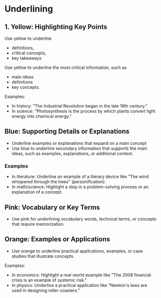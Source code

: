 # Underlining

## 1. Yellow: Highlighting Key Points

Use yellow to underline

* definitions,
* critical concepts,
* key takeaways

Use yellow to underline the most critical information, such as

* main ideas
* definitions
* key concepts.

Examples:

* In history: "The Industrial Revolution began in the late 18th century."
* In science: "Photosynthesis is the process by which plants convert light energy into chemical energy."


## Blue: Supporting Details or Explanations

* Underline examples or explanations that expand on a main concept
* Use blue to underline secondary information that supports the main ideas, such as examples, explanations, or additional context.

### Examples

* In literature: Underline an example of a literary device like "The wind whispered through the trees" (personification).
* In math/science: Highlight a step in a problem-solving process or an explanation of a concept.

## Pink: Vocabulary or Key Terms

* Use pink for underlining vocabulary words, technical terms, or concepts that require memorization.


## Orange: Examples or Applications

* Use orange to underline practical applications, examples, or case studies that illustrate concepts.

Examples:

* In economics: Highlight a real-world example like "The 2008 financial crisis is an example of systemic risk."
* In physics: Underline a practical application like "Newton's laws are used in designing roller coasters."
